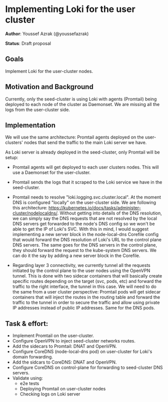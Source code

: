 # Implementing Loki for the user cluster 

**Author**: Youssef Azrak (@youssefazrak)

**Status**: Draft proposal

## Goals

Implement Loki for the user-cluster nodes.


## Motivation and Background

Currently, only the seed-cluster is using Loki with agents (Promtail) being deployed to each node of the cluster as Daemonset.
We are missing all the logs from the user-cluster side.


## Implementation

We will use the same architecture: Promtail agents deployed on the user-clusters' nodes that send the traffic to the main Loki server we have.

As Loki server is already deployed in the seed-cluster, only Promtail will be setup:
* Promtail agents will get deployed to each user clusters nodes. This will use a Daemonset for the user-cluster.
* Promtail sends the logs that it scraped to the Loki service we have in the seed-cluster.

* Promtail needs to resolve "loki.logging.svc.cluster.local". At the moment DNS is configured "locally" on the user-cluster side. We are following this architecture: https://kubernetes.io/docs/tasks/administer-cluster/nodelocaldns/. Without getting into details of the DNS resolution, we can simply say the DNS requests that are not resolved by the local DNS servers get forwarded to the node's DNS config so we won't be able to get the IP of Loki's SVC.
With this in mind, I would suggest implementing a new server block in the node-local-dns Corefile config that would forward the DNS resolution of Loki's URL to the control plane DNS servers. The same goes for the DNS servers in the control plane, they should forward the request to the kube-system DNS servers. We can do it the say by adding a new server block in the Corefile.


* Regarding layer 3 connectivity, we currently tunnel all the requests initiated by the control plane to the user nodes using the OpenVPN tunnel. This is done with two sidecar containers that will basically create specific routes depending on the target (svc, pods, etc) and forward the traffic to the right interface, the tunnel in this case.
We will need to do the same from a user cluster perspective: Promtail pods will get sidecar containers that will inject the routes in the routing table and forward the traffic to the tunnel in order to secure the traffic and allow using private IP addresses instead of public IP addresses. Same for the DNS pods.

## Task & effort:
* Implement Promtail on the user-cluster.
* Configure OpenVPN to inject seed-cluster networks routes. 
* Add the sidecars to Promtail: DNAT and OpenVPN.
* Configure CoreDNS (node-local-dns pod) on user-cluster for Loki's domain forwarding.
* Add the sidcars to CoreDNS: DNAT and OpenVPN.
* Configure CoreDNS on control-plane for forwarding to seed-cluster DNS servers.
* Validate using:
  * e2e tests
  * Deploying Promtail on user-cluster nodes
  * Checking logs on Loki server
